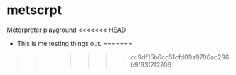 metscrpt
========

Meterpreter playground
<<<<<<< HEAD

- This is me testing things out.
=======
>>>>>>> cc9df15b6cc51cfd09a9700ac296b9f93f7f2706
